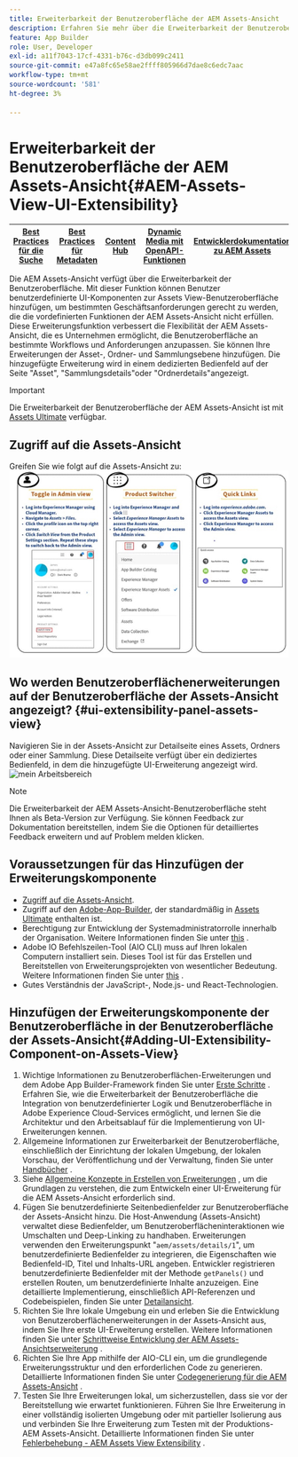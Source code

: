 ```yaml
---
title: Erweiterbarkeit der Benutzeroberfläche der AEM Assets-Ansicht
description: Erfahren Sie mehr über die Erweiterbarkeit der Benutzeroberfläche in der AEM Assets-Ansicht. Die Benutzeroberfläche der AEM Assets-Ansicht ermöglicht das Hinzufügen benutzerdefinierter Benutzeroberflächen-Komponenten, um bestimmten Geschäftsanforderungen gerecht zu werden.
feature: App Builder
role: User, Developer
exl-id: a11f7043-17cf-4331-b76c-d3db099c2411
source-git-commit: e47a8fc65e58ae2ffff805966d7dae8c6edc7aac
workflow-type: tm+mt
source-wordcount: '581'
ht-degree: 3%

---
```


# Erweiterbarkeit der Benutzeroberfläche der AEM Assets-Ansicht{#AEM-Assets-View-UI-Extensibility}

| [Best Practices für die Suche](/help/assets/search-best-practices.md) | [Best Practices für Metadaten](/help/assets/metadata-best-practices.md) | [Content Hub](/help/assets/product-overview.md) | [Dynamic Media mit OpenAPI-Funktionen](/help/assets/dynamic-media-open-apis-overview.md) | [Entwicklerdokumentation zu AEM Assets](https://developer.adobe.com/experience-cloud/experience-manager-apis/) |
| ------------- | --------------------------- |---------|----|-----|

Die AEM Assets-Ansicht verfügt über die Erweiterbarkeit der Benutzeroberfläche. Mit dieser Funktion können Benutzer benutzerdefinierte UI-Komponenten zur Assets View-Benutzeroberfläche hinzufügen, um bestimmten Geschäftsanforderungen gerecht zu werden, die die vordefinierten Funktionen der AEM Assets-Ansicht nicht erfüllen. Diese Erweiterungsfunktion verbessert die Flexibilität der AEM Assets-Ansicht, die es Unternehmen ermöglicht, die Benutzeroberfläche an bestimmte Workflows und Anforderungen anzupassen.
Sie können Ihre Erweiterungen der Asset-, Ordner- und Sammlungsebene hinzufügen. Die hinzugefügte Erweiterung wird in einem dedizierten Bedienfeld auf der Seite &quot;Asset&quot;, &quot;Sammlungsdetails&quot;oder &quot;Ordnerdetails&quot;angezeigt.

>[!IMPORTANT]
> Die Erweiterbarkeit der Benutzeroberfläche der AEM Assets-Ansicht ist mit [Assets Ultimate](/help/assets/assets-ultimate-overview.md) verfügbar.

## <a id="1"></a> Zugriff auf die Assets-Ansicht

Greifen Sie wie folgt auf die Assets-Ansicht zu:
![access-assets-view-ui](/help/assets/assets/access-assets-view.jpg)

## Wo werden Benutzeroberflächenerweiterungen auf der Benutzeroberfläche der Assets-Ansicht angezeigt? {#ui-extensibility-panel-assets-view}

Navigieren Sie in der Assets-Ansicht zur Detailseite eines Assets, Ordners oder einer Sammlung. Diese Detailseite verfügt über ein dediziertes Bedienfeld, in dem die hinzugefügte UI-Erweiterung angezeigt wird.
![mein Arbeitsbereich](/help/assets/assets/my-workspace-assets-view3.png)

>[!NOTE]
>
> Die Erweiterbarkeit der AEM Assets-Ansicht-Benutzeroberfläche steht Ihnen als Beta-Version zur Verfügung. Sie können Feedback zur Dokumentation bereitstellen, indem Sie die Optionen für detailliertes Feedback erweitern und auf Problem melden klicken.

## Voraussetzungen für das Hinzufügen der Erweiterungskomponente

* [Zugriff auf die Assets-Ansicht](#1).
* Zugriff auf den [Adobe-App-Builder](https://developer.adobe.com/app-builder/docs/overview/), der standardmäßig in [Assets Ultimate](/help/assets/assets-ultimate-overview.md) enthalten ist.
* Berechtigung zur Entwicklung der Systemadministratorrolle innerhalb der Organisation. Weitere Informationen finden Sie unter [this](https://developer.adobe.com/uix/docs/guides/get-access/) .
* Adobe IO Befehlszeilen-Tool (AIO CLI) muss auf Ihren lokalen Computern installiert sein. Dieses Tool ist für das Erstellen und Bereitstellen von Erweiterungsprojekten von wesentlicher Bedeutung. Weitere Informationen finden Sie unter [this](https://developer.adobe.com/app-builder/docs/getting_started/#local-environment-set-up) .
* Gutes Verständnis der JavaScript-, Node.js- und React-Technologien.

## Hinzufügen der Erweiterungskomponente der Benutzeroberfläche in der Benutzeroberfläche der Assets-Ansicht{#Adding-UI-Extensibility-Component-on-Assets-View}

1. Wichtige Informationen zu Benutzeroberflächen-Erweiterungen und dem Adobe App Builder-Framework finden Sie unter [Erste Schritte](https://developer.adobe.com/uix/docs/getting-started/) . Erfahren Sie, wie die Erweiterbarkeit der Benutzeroberfläche die Integration von benutzerdefinierter Logik und Benutzeroberfläche in Adobe Experience Cloud-Services ermöglicht, und lernen Sie die Architektur und den Arbeitsablauf für die Implementierung von UI-Erweiterungen kennen.
1. Allgemeine Informationen zur Erweiterbarkeit der Benutzeroberfläche, einschließlich der Einrichtung der lokalen Umgebung, der lokalen Vorschau, der Veröffentlichung und der Verwaltung, finden Sie unter [Handbücher](https://developer.adobe.com/uix/docs/guides/) .
1. Siehe [Allgemeine Konzepte in Erstellen von Erweiterungen](https://developer.adobe.com/uix/docs/services/aem-assets-view/api/commons/) , um die Grundlagen zu verstehen, die zum Entwickeln einer UI-Erweiterung für die AEM Assets-Ansicht erforderlich sind.
1. Fügen Sie benutzerdefinierte Seitenbedienfelder zur Benutzeroberfläche der Assets-Ansicht hinzu. Die Host-Anwendung (Assets-Ansicht) verwaltet diese Bedienfelder, um Benutzeroberflächeninteraktionen wie Umschalten und Deep-Linking zu handhaben. Erweiterungen verwenden den Erweiterungspunkt &quot;`aem/assets/details/1`&quot;, um benutzerdefinierte Bedienfelder zu integrieren, die Eigenschaften wie Bedienfeld-ID, Titel und Inhalts-URL angeben. Entwickler registrieren benutzerdefinierte Bedienfelder mit der Methode `getPanels()` und erstellen Routen, um benutzerdefinierte Inhalte anzuzeigen. Eine detaillierte Implementierung, einschließlich API-Referenzen und Codebeispielen, finden Sie unter [Detailansicht](https://developer.adobe.com/uix/docs/services/aem-assets-view/api/details-view/).
1. Richten Sie Ihre lokale Umgebung ein und erleben Sie die Entwicklung von Benutzeroberflächenerweiterungen in der Assets-Ansicht aus, indem Sie Ihre erste UI-Erweiterung erstellen. Weitere Informationen finden Sie unter [Schrittweise Entwicklung der AEM Assets-Ansichtserweiterung](https://developer.adobe.com/uix/docs/services/aem-assets-view/extension-development/) .
1. Richten Sie Ihre App mithilfe der AIO-CLI ein, um die grundlegende Erweiterungsstruktur und den erforderlichen Code zu generieren. Detaillierte Informationen finden Sie unter [Codegenerierung für die AEM Assets-Ansicht](https://developer.adobe.com/uix/docs/services/aem-assets-view/code-generation/) .
1. Testen Sie Ihre Erweiterungen lokal, um sicherzustellen, dass sie vor der Bereitstellung wie erwartet funktionieren. Führen Sie Ihre Erweiterung in einer vollständig isolierten Umgebung oder mit partieller Isolierung aus und verbinden Sie Ihre Erweiterung zum Testen mit der Produktions-AEM Assets-Ansicht. Detaillierte Informationen finden Sie unter [Fehlerbehebung - AEM Assets View Extensibility](https://developer.adobe.com/uix/docs/services/aem-assets-view/debug/) .

